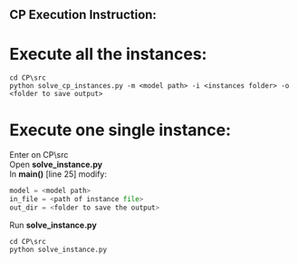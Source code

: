 ## CP Execution Instruction:
# Execute all the instances:

``` console
cd CP\src
python solve_cp_instances.py -m <model path> -i <instances folder> -o <folder to save output>
```

# Execute one single instance:
Enter on CP\src <br>
Open <b>solve_instance.py</b> <br>
In <b>main()</b> [line 25] modify: <br>
```python
model = <model path>
in_file = <path of instance file>
out_dir = <folder to save the output>
```
Run <b>solve_instance.py</b>

``` console
cd CP\src
python solve_instance.py
```
